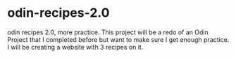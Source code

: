 # odin-recipes-2.0
odin recipes 2.0, more practice. This project will be a redo of an Odin Project that I completed before but want to make sure I get enough practice. I will be creating a website with 3 recipes on it. 
